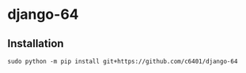# django-64

## Installation
```
sudo python -m pip install git+https://github.com/c6401/django-64
```
